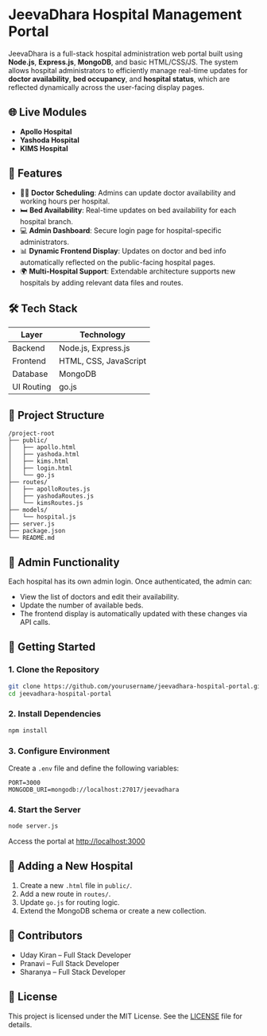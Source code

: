 # JeevaDhara Hospital Management Portal

JeevaDhara is a full-stack hospital administration web portal built using **Node.js**, **Express.js**, **MongoDB**, and basic HTML/CSS/JS. The system allows hospital administrators to efficiently manage real-time updates for **doctor availability**, **bed occupancy**, and **hospital status**, which are reflected dynamically across the user-facing display pages.

## 🌐 Live Modules

- **Apollo Hospital**
- **Yashoda Hospital**
- **KIMS Hospital**

## 📌 Features

- 🧑‍⚕️ **Doctor Scheduling**: Admins can update doctor availability and working hours per hospital.
- 🛏️ **Bed Availability**: Real-time updates on bed availability for each hospital branch.
- 💻 **Admin Dashboard**: Secure login page for hospital-specific administrators.
- 📊 **Dynamic Frontend Display**: Updates on doctor and bed info automatically reflected on the public-facing hospital pages.
- 🌍 **Multi-Hospital Support**: Extendable architecture supports new hospitals by adding relevant data files and routes.

## 🛠️ Tech Stack

| Layer       | Technology              |
|-------------|--------------------------|
| Backend     | Node.js, Express.js     |
| Frontend    | HTML, CSS, JavaScript   |
| Database    | MongoDB                 |
| UI Routing  | go.js                   |

## 📂 Project Structure

```
/project-root
├── public/
│   ├── apollo.html
│   ├── yashoda.html
│   ├── kims.html
│   ├── login.html
│   └── go.js
├── routes/
│   ├── apolloRoutes.js
│   ├── yashodaRoutes.js
│   └── kimsRoutes.js
├── models/
│   └── hospital.js
├── server.js
├── package.json
└── README.md
```

## 🔐 Admin Functionality

Each hospital has its own admin login. Once authenticated, the admin can:

- View the list of doctors and edit their availability.
- Update the number of available beds.
- The frontend display is automatically updated with these changes via API calls.

## 🚀 Getting Started

### 1. Clone the Repository

```bash
git clone https://github.com/yourusername/jeevadhara-hospital-portal.git
cd jeevadhara-hospital-portal
```

### 2. Install Dependencies

```bash
npm install
```

### 3. Configure Environment

Create a `.env` file and define the following variables:

```env
PORT=3000
MONGODB_URI=mongodb://localhost:27017/jeevadhara
```

### 4. Start the Server

```bash
node server.js
```

Access the portal at [http://localhost:3000](http://localhost:3000)

## 🧩 Adding a New Hospital

1. Create a new `.html` file in `public/`.
2. Add a new route in `routes/`.
3. Update `go.js` for routing logic.
4. Extend the MongoDB schema or create a new collection.

## 🤝 Contributors

- Uday Kiran – Full Stack Developer
- Pranavi – Full Stack Developer
- Sharanya – Full Stack Developer

## 📄 License

This project is licensed under the MIT License. See the [LICENSE](LICENSE) file for details.